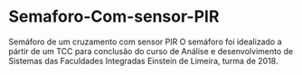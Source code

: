 # Semaforo-Com-sensor-PIR
Semáforo de um cruzamento com sensor PIR
O semáforo foi idealizado a pártir de um TCC
para conclusão do curso de Análise e desenvolvimento de Sistemas
das Faculdades Integradas Einstein de Limeira, turma de 2018.
